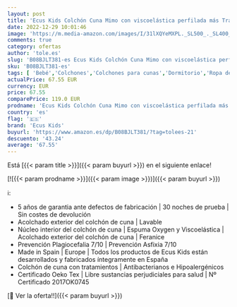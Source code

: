 ```yaml
---
layout: post
title: 'Ecus Kids Colchón Cuna Mimo con viscoelástica perfilada más Transpirable  Algodón  117x57x12'
date: 2022-12-29 10:01:46
image: 'https://m.media-amazon.com/images/I/31lXQYeMXPL._SL500_._SL400_.jpg'
comments: true
category: ofertas
author: 'tole.es'
slug: 'B08BJLT381-es Ecus Kids Colchón Cuna Mimo con viscoelástica perfilada...'
sku: 'B08BJLT381-es'
tags: [ 'Bebé','Colchones','Colchones para cunas','Dormitorio','Ropa de cama','ecus','ecus kids','kids','🇪🇸', ]
actualPrice: 67.55 EUR
currency: EUR
price: 67.55
comparePrice: 119.0 EUR
prodname: 'Ecus Kids Colchón Cuna Mimo con viscoelástica perfilada más Transpirable  Algodón  117x57x12'
country: 'es'
flag: '🇪🇸'
brand: 'Ecus Kids'
buyurl: 'https://www.amazon.es/dp/B08BJLT381/?tag=tolees-21'
descuento: '43.24'
average: '67.55'
---
```


Está [{{< param title >}}]({{< param buyurl >}}) en el siguiente enlace!

[![{{< param prodname >}}]({{< param image >}})]({{< param buyurl >}})

ℹ️:

- 5 años de garantia ante defectos de fabricación | 30 noches de prueba | Sin costes de devolución
- Acolchado exterior del colchón de cuna | Lavable
- Núcleo interior del colchón de cuna | Espuma Oxygen y Viscoelástica | Acolchado exterior del colchón de cuna | Feranice
- Prevención Plagiocefalia 7/10 | Prevención Asfixia 7/10
- Made in Spain | Europe | Todos los productos de Ecus Kids están desarrollados y fabricados íntegramente en España
- Colchón de cuna con tratamientos | Antibacterianos e Hipoalergénicos
- Certificado Oeko Tex | Libre sustancias perjudiciales para salud | Nº Certificado 2017OK0745

[🛒 Ver la oferta!!]({{< param buyurl >}})
